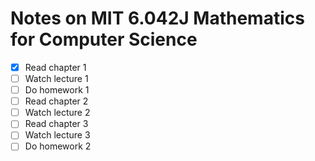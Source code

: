 # Notes on MIT 6.042J Mathematics for Computer Science

 - [X] Read chapter 1
 - [ ] Watch lecture 1
 - [ ] Do homework 1
 - [ ] Read chapter 2
 - [ ] Watch lecture 2
 - [ ] Read chapter 3
 - [ ] Watch lecture 3
 - [ ] Do homework 2
